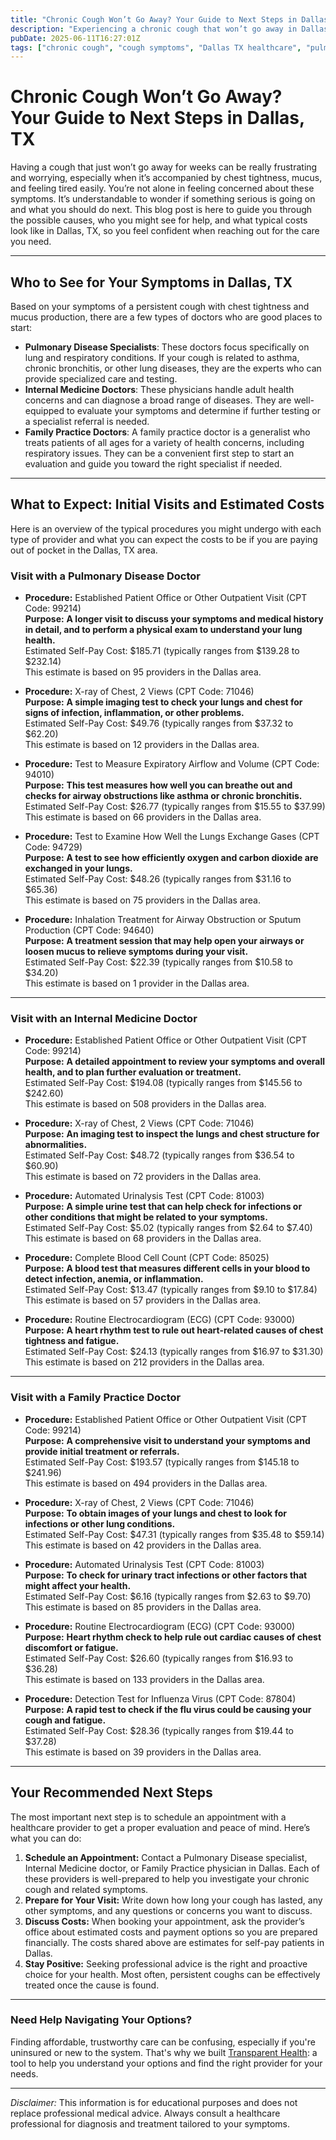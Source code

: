 ```yaml
---
title: "Chronic Cough Won’t Go Away? Your Guide to Next Steps in Dallas, TX"
description: "Experiencing a chronic cough that won’t go away in Dallas? Learn who to see, what tests to expect, and estimated costs to help you take the next step."
pubDate: 2025-06-11T16:27:01Z
tags: ["chronic cough", "cough symptoms", "Dallas TX healthcare", "pulmonary care", "medical costs"]
---
```


# Chronic Cough Won’t Go Away? Your Guide to Next Steps in Dallas, TX

Having a cough that just won’t go away for weeks can be really frustrating and worrying, especially when it’s accompanied by chest tightness, mucus, and feeling tired easily. You’re not alone in feeling concerned about these symptoms. It’s understandable to wonder if something serious is going on and what you should do next. This blog post is here to guide you through the possible causes, who you might see for help, and what typical costs look like in Dallas, TX, so you feel confident when reaching out for the care you need.

---

## Who to See for Your Symptoms in Dallas, TX

Based on your symptoms of a persistent cough with chest tightness and mucus production, there are a few types of doctors who are good places to start:

- **Pulmonary Disease Specialists**: These doctors focus specifically on lung and respiratory conditions. If your cough is related to asthma, chronic bronchitis, or other lung diseases, they are the experts who can provide specialized care and testing.
- **Internal Medicine Doctors**: These physicians handle adult health concerns and can diagnose a broad range of diseases. They are well-equipped to evaluate your symptoms and determine if further testing or a specialist referral is needed.
- **Family Practice Doctors**: A family practice doctor is a generalist who treats patients of all ages for a variety of health concerns, including respiratory issues. They can be a convenient first step to start an evaluation and guide you toward the right specialist if needed.

---

## What to Expect: Initial Visits and Estimated Costs

Here is an overview of the typical procedures you might undergo with each type of provider and what you can expect the costs to be if you are paying out of pocket in the Dallas, TX area.

### Visit with a Pulmonary Disease Doctor

- **Procedure:** Established Patient Office or Other Outpatient Visit (CPT Code: 99214)  
  **Purpose:** **A longer visit to discuss your symptoms and medical history in detail, and to perform a physical exam to understand your lung health.**  
  Estimated Self-Pay Cost: $185.71 (typically ranges from $139.28 to $232.14)  
  This estimate is based on 95 providers in the Dallas area.

- **Procedure:** X-ray of Chest, 2 Views (CPT Code: 71046)  
  **Purpose:** **A simple imaging test to check your lungs and chest for signs of infection, inflammation, or other problems.**  
  Estimated Self-Pay Cost: $49.76 (typically ranges from $37.32 to $62.20)  
  This estimate is based on 12 providers in the Dallas area.

- **Procedure:** Test to Measure Expiratory Airflow and Volume (CPT Code: 94010)  
  **Purpose:** **This test measures how well you can breathe out and checks for airway obstructions like asthma or chronic bronchitis.**  
  Estimated Self-Pay Cost: $26.77 (typically ranges from $15.55 to $37.99)  
  This estimate is based on 66 providers in the Dallas area.

- **Procedure:** Test to Examine How Well the Lungs Exchange Gases (CPT Code: 94729)  
  **Purpose:** **A test to see how efficiently oxygen and carbon dioxide are exchanged in your lungs.**  
  Estimated Self-Pay Cost: $48.26 (typically ranges from $31.16 to $65.36)  
  This estimate is based on 75 providers in the Dallas area.

- **Procedure:** Inhalation Treatment for Airway Obstruction or Sputum Production (CPT Code: 94640)  
  **Purpose:** **A treatment session that may help open your airways or loosen mucus to relieve symptoms during your visit.**  
  Estimated Self-Pay Cost: $22.39 (typically ranges from $10.58 to $34.20)  
  This estimate is based on 1 provider in the Dallas area.

---

### Visit with an Internal Medicine Doctor

- **Procedure:** Established Patient Office or Other Outpatient Visit (CPT Code: 99214)  
  **Purpose:** **A detailed appointment to review your symptoms and overall health, and to plan further evaluation or treatment.**  
  Estimated Self-Pay Cost: $194.08 (typically ranges from $145.56 to $242.60)  
  This estimate is based on 508 providers in the Dallas area.

- **Procedure:** X-ray of Chest, 2 Views (CPT Code: 71046)  
  **Purpose:** **An imaging test to inspect the lungs and chest structure for abnormalities.**  
  Estimated Self-Pay Cost: $48.72 (typically ranges from $36.54 to $60.90)  
  This estimate is based on 72 providers in the Dallas area.

- **Procedure:** Automated Urinalysis Test (CPT Code: 81003)  
  **Purpose:** **A simple urine test that can help check for infections or other conditions that might be related to your symptoms.**  
  Estimated Self-Pay Cost: $5.02 (typically ranges from $2.64 to $7.40)  
  This estimate is based on 68 providers in the Dallas area.

- **Procedure:** Complete Blood Cell Count (CPT Code: 85025)  
  **Purpose:** **A blood test that measures different cells in your blood to detect infection, anemia, or inflammation.**  
  Estimated Self-Pay Cost: $13.47 (typically ranges from $9.10 to $17.84)  
  This estimate is based on 57 providers in the Dallas area.

- **Procedure:** Routine Electrocardiogram (ECG) (CPT Code: 93000)  
  **Purpose:** **A heart rhythm test to rule out heart-related causes of chest tightness and fatigue.**  
  Estimated Self-Pay Cost: $24.13 (typically ranges from $16.97 to $31.30)  
  This estimate is based on 212 providers in the Dallas area.

---

### Visit with a Family Practice Doctor

- **Procedure:** Established Patient Office or Other Outpatient Visit (CPT Code: 99214)  
  **Purpose:** **A comprehensive visit to understand your symptoms and provide initial treatment or referrals.**  
  Estimated Self-Pay Cost: $193.57 (typically ranges from $145.18 to $241.96)  
  This estimate is based on 494 providers in the Dallas area.

- **Procedure:** X-ray of Chest, 2 Views (CPT Code: 71046)  
  **Purpose:** **To obtain images of your lungs and chest to look for infections or other lung conditions.**  
  Estimated Self-Pay Cost: $47.31 (typically ranges from $35.48 to $59.14)  
  This estimate is based on 42 providers in the Dallas area.

- **Procedure:** Automated Urinalysis Test (CPT Code: 81003)  
  **Purpose:** **To check for urinary tract infections or other factors that might affect your health.**  
  Estimated Self-Pay Cost: $6.16 (typically ranges from $2.63 to $9.70)  
  This estimate is based on 85 providers in the Dallas area.

- **Procedure:** Routine Electrocardiogram (ECG) (CPT Code: 93000)  
  **Purpose:** **Heart rhythm check to help rule out cardiac causes of chest discomfort or fatigue.**  
  Estimated Self-Pay Cost: $26.60 (typically ranges from $16.93 to $36.28)  
  This estimate is based on 133 providers in the Dallas area.

- **Procedure:** Detection Test for Influenza Virus (CPT Code: 87804)  
  **Purpose:** **A rapid test to check if the flu virus could be causing your cough and fatigue.**  
  Estimated Self-Pay Cost: $28.36 (typically ranges from $19.44 to $37.28)  
  This estimate is based on 39 providers in the Dallas area.

---

## Your Recommended Next Steps

The most important next step is to schedule an appointment with a healthcare provider to get a proper evaluation and peace of mind. Here’s what you can do:

1. **Schedule an Appointment:** Contact a Pulmonary Disease specialist, Internal Medicine doctor, or Family Practice physician in Dallas. Each of these providers is well-prepared to help you investigate your chronic cough and related symptoms.
2. **Prepare for Your Visit:** Write down how long your cough has lasted, any other symptoms, and any questions or concerns you want to discuss.
3. **Discuss Costs:** When booking your appointment, ask the provider’s office about estimated costs and payment options so you are prepared financially. The costs shared above are estimates for self-pay patients in Dallas.
4. **Stay Positive:** Seeking professional advice is the right and proactive choice for your health. Most often, persistent coughs can be effectively treated once the cause is found.

---

### Need Help Navigating Your Options?

Finding affordable, trustworthy care can be confusing, especially if you're uninsured or new to the system. That's why we built [Transparent Health](https://transparenthealth.ai): a tool to help you understand your options and find the right provider for your needs.

---

*Disclaimer:* This information is for educational purposes and does not replace professional medical advice. Always consult a healthcare professional for diagnosis and treatment tailored to your symptoms.